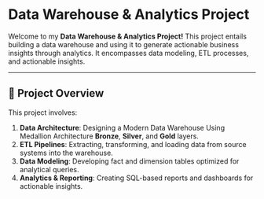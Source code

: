 # Data Warehouse & Analytics Project

Welcome to my **Data Warehouse & Analytics Project!** 
This project entails building a data warehouse and using it to generate actionable business insights through analytics. It encompasses data modeling, ETL processes, and actionable insights.

---
## 📖 Project Overview

This project involves:

1. **Data Architecture**: Designing a Modern Data Warehouse Using Medallion Architecture **Bronze**, **Silver**, and **Gold** layers.
2. **ETL Pipelines**: Extracting, transforming, and loading data from source systems into the warehouse.
3. **Data Modeling**: Developing fact and dimension tables optimized for analytical queries.
4. **Analytics & Reporting**: Creating SQL-based reports and dashboards for actionable insights.
